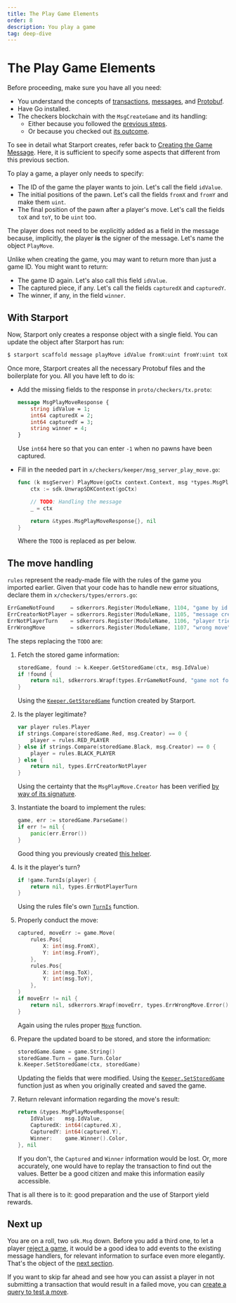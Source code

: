 ```yaml
---
title: The Play Game Elements
order: 8
description: You play a game
tag: deep-dive
---
```


# The Play Game Elements

<HighlightBox type="info">

Before proceeding, make sure you have all you need:

* You understand the concepts of [transactions](../3-main-concepts/05-transactions), [messages](../3-main-concepts/07-messages), and [Protobuf](../3-main-concepts/09-protobuf).
* Have Go installed.
* The checkers blockchain with the `MsgCreateGame` and its handling:
    * Either because you followed the [previous steps](./03-starport-05-create-handling).
    * Or because you checked out [its outcome](https://github.com/cosmos/b9-checkers-academy-draft/tree/create-game-handler
).

</HighlightBox>

<HighlightBox type="tip">

To see in detail what Starport creates, refer back to [Creating the Game Message](./03-starport-04-create-message.md). Here, it is sufficient to specify some aspects that different from this previous section.

</HighlightBox>

To play a game, a player only needs to specify:

* The ID of the game the player wants to join. Let's call the field `idValue`.
* The initial positions of the pawn. Let's call the fields `fromX` and `fromY` and make them `uint`.
* The final position of the pawn after a player's move. Let's call the fields `toX` and `toY`, to be `uint` too.

The player does not need to be explicitly added as a field in the message because, implicitly, the player **is** the signer of the message. Let's name the object `PlayMove`.

Unlike when creating the game, you may want to return more than just a game ID. You might want to return:

* The game ID again. Let's also call this field `idValue`.
* The captured piece, if any. Let's call the fields `capturedX` and `capturedY`.
* The winner, if any, in the field `winner`.

## With Starport

Now, Starport only creates a response object with a single field. You can update the object after Starport has run:

```sh
$ starport scaffold message playMove idValue fromX:uint fromY:uint toX:uint toY:uint --module checkers --response idValue
```

Once more, Starport creates all the necessary Protobuf files and the boilerplate for you. All you have left to do is:

* Add the missing fields to the response in `proto/checkers/tx.proto`:

    ```protobuf [https://github.com/cosmos/b9-checkers-academy-draft/blob/8d686fc4feaf38687092712849f35a5d74a11378/proto/checkers/tx.proto#L25-L30]
    message MsgPlayMoveResponse {
        string idValue = 1;
        int64 capturedX = 2;
        int64 capturedY = 3;
        string winner = 4;
    }
    ```

    Use `int64` here so that you can enter `-1` when no pawns have been captured.

* Fill in the needed part in `x/checkers/keeper/msg_server_play_move.go`:

    ```go [https://github.com/cosmos/b9-checkers-academy-draft/blob/f52a673c3fbd2c31c408f0c0aecb70d8c1a880f7/x/checkers/keeper/msg_server_play_move.go#L10-L17]
    func (k msgServer) PlayMove(goCtx context.Context, msg *types.MsgPlayMove) (*types.MsgPlayMoveResponse, error) {
        ctx := sdk.UnwrapSDKContext(goCtx)

        // TODO: Handling the message
        _ = ctx

        return &types.MsgPlayMoveResponse{}, nil
    }
    ```

    Where the `TODO` is replaced as per below.

## The move handling

`rules` represent the ready-made file with the rules of the game you imported earlier. Given that your code has to handle new error situations, declare them in `x/checkers/types/errors.go`:

```go [https://github.com/cosmos/b9-checkers-academy-draft/blob/8d686fc4feaf38687092712849f35a5d74a11378/x/checkers/types/errors.go#L14-L18]
ErrGameNotFound     = sdkerrors.Register(ModuleName, 1104, "game by id not found: %s")
ErrCreatorNotPlayer = sdkerrors.Register(ModuleName, 1105, "message creator is not a player: %s")
ErrNotPlayerTurn    = sdkerrors.Register(ModuleName, 1106, "player tried to play out of turn: %s")
ErrWrongMove        = sdkerrors.Register(ModuleName, 1107, "wrong move")
```

The steps replacing the `TODO` are:

1. Fetch the stored game information:

    ```go [https://github.com/cosmos/b9-checkers-academy-draft/blob/8d686fc/x/checkers/keeper/msg_server_play_move.go#L16-L19]
    storedGame, found := k.Keeper.GetStoredGame(ctx, msg.IdValue)
    if !found {
        return nil, sdkerrors.Wrapf(types.ErrGameNotFound, "game not found %s", msg.IdValue)
    }
    ```

    Using the [`Keeper.GetStoredGame`](https://github.com/cosmos/b9-checkers-academy-draft/blob/8d686fc4feaf38687092712849f35a5d74a11378/x/checkers/keeper/stored_game.go#L17) function created by Starport.

2. Is the player legitimate?

    ```go [https://github.com/cosmos/b9-checkers-academy-draft/blob/8d686fc/x/checkers/keeper/msg_server_play_move.go#L22-L29]
    var player rules.Player
    if strings.Compare(storedGame.Red, msg.Creator) == 0 {
        player = rules.RED_PLAYER
    } else if strings.Compare(storedGame.Black, msg.Creator) == 0 {
        player = rules.BLACK_PLAYER
    } else {
        return nil, types.ErrCreatorNotPlayer
    }
    ```

    Using the certainty that the `MsgPlayMove.Creator` has been verified [by way of its signature](https://github.com/cosmos/b9-checkers-academy-draft/blob/8d686fc4feaf38687092712849f35a5d74a11378/x/checkers/types/message_play_move.go#L29-L35).

3. Instantiate the board to implement the rules:

    ```go [https://github.com/cosmos/b9-checkers-academy-draft/blob/8d686fc/x/checkers/keeper/msg_server_play_move.go#L32-L35]
    game, err := storedGame.ParseGame()
    if err != nil {
        panic(err.Error())
    }
    ```

    Good thing you previously created [this helper](https://github.com/cosmos/b9-checkers-academy-draft/blob/8d686fc4feaf38687092712849f35a5d74a11378/x/checkers/types/full_game.go#L24-L33).

4. Is it the player's turn?

    ```go [https://github.com/cosmos/b9-checkers-academy-draft/blob/8d686fc/x/checkers/keeper/msg_server_play_move.go#L36-L38]
    if !game.TurnIs(player) {
        return nil, types.ErrNotPlayerTurn
    }
    ```

    Using the rules file's own [`TurnIs`](https://github.com/cosmos/b9-checkers-academy-draft/blob/8d686fc4feaf38687092712849f35a5d74a11378/x/checkers/rules/checkers.go#L145-L147) function.

5. Properly conduct the move:

    ```go [https://github.com/cosmos/b9-checkers-academy-draft/blob/8d686fc/x/checkers/keeper/msg_server_play_move.go#L41-L53]
    captured, moveErr := game.Move(
        rules.Pos{
            X: int(msg.FromX),
            Y: int(msg.FromY),
        },
        rules.Pos{
            X: int(msg.ToX),
            Y: int(msg.ToY),
        },
    )
    if moveErr != nil {
        return nil, sdkerrors.Wrapf(moveErr, types.ErrWrongMove.Error())
    }
    ```

    Again using the rules proper [`Move`](https://github.com/cosmos/b9-checkers-academy-draft/blob/8d686fc4feaf38687092712849f35a5d74a11378/x/checkers/rules/checkers.go#L274-L301) function.

6. Prepare the updated board to be stored, and store the information:

    ```go [https://github.com/cosmos/b9-checkers-academy-draft/blob/8d686fc/x/checkers/keeper/msg_server_play_move.go#L56-L58]
    storedGame.Game = game.String()
    storedGame.Turn = game.Turn.Color
    k.Keeper.SetStoredGame(ctx, storedGame)
    ```

    Updating the fields that were modified. Using the [`Keeper.SetStoredGame`](https://github.com/cosmos/b9-checkers-academy-draft/blob/8d686fc4feaf38687092712849f35a5d74a11378/x/checkers/keeper/stored_game.go#L10) function just as when you originally created and saved the game.

7. Return relevant information regarding the move's result:

    ```go [https://github.com/cosmos/b9-checkers-academy-draft/blob/8d686fc/x/checkers/keeper/msg_server_play_move.go#L61-L66]
    return &types.MsgPlayMoveResponse{
        IdValue:   msg.IdValue,
        CapturedX: int64(captured.X),
        CapturedY: int64(captured.Y),
        Winner:    game.Winner().Color,
    }, nil
    ```

    If you don't, the `Captured` and `Winner` information would be lost. Or, more accurately, one would have to replay the transaction to find out the values. Better be a good citizen and make this information easily accessible.

That is all there is to it: good preparation and the use of Starport yield rewards.

## Next up

You are on a roll, two `sdk.Msg` down. Before you add a third one, to let a player [reject a game](./3-starport-08-reject-game), it would be a good idea to add events to the existing message handlers, for relevant information to surface even more elegantly. That's the object of the [next section](./03-starport-07-events).

If you want to skip far ahead and see how you can assist a player in not submitting a transaction that would result in a failed move, you can [create a query to test a move](./03-starport-15-can-play).
